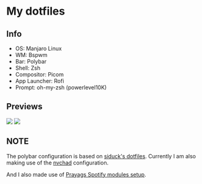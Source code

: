 # My dotfiles

## Info 
* OS: Manjaro Linux 
* WM: Bspwm 
* Bar: Polybar 
* Shell: Zsh 
* Compositor: Picom
* App Launcher: Rofi 
* Prompt: oh-my-zsh (powerlevel10K)

## Previews 
<img src="https://i.imgur.com/qjsllgj.png"></img> 
<img src="https://i.imgur.com/RqMQsGk.png"></img>

## NOTE 
The polybar configuration is based on [siduck's dotfiles](https://github.com/siduck/dotfiles). Currently I am also making use of the [nvchad](https://github.com/NvChad/NvChad) configuration. 

And I also made use of [Prayags Spotify modules setup](https://github.com/PrayagS/polybar-spotify).
